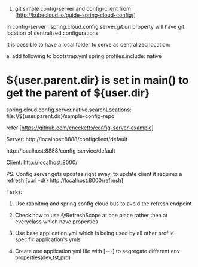 1. git simple config-server and config-client from [http://kubecloud.io/guide-spring-cloud-config/]

In config-server : spring.cloud.config.server.git.uri property will have git location of centralized configurations

It is possible to have a local folder to serve as centralized location:

a. add following to bootstrap.yml
spring.profiles.include: native
# ${user.parent.dir} is set in main() to get the parent of ${user.dir}
spring.cloud.config.server.native.searchLocations: file://${user.parent.dir}/sample-config-repo

refer [https://github.com/checketts/config-server-example]

Server: http://localhost:8888/configclient/default

http://localhost:8888/config-service/default

Client: http://localhost:8000/

PS. Config server gets updates right away, to update client it requires a refresh [curl -d{} http://localhost:8000/refresh]

Tasks:

1. Use rabbitmq and spring config cloud bus to avoid the refresh endpoint

2. Check how to use @RefreshScope at one place rather then at everyclass which have properties

3. Use base application.yml which is being used by all other profile specific application's ymls

4. Create one application yml file with [---] to segregate different env properties(dev,tst,prd)



